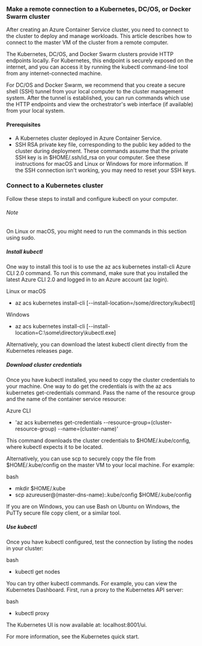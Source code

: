 ### Make a remote connection to a Kubernetes, DC/OS, or Docker Swarm cluster
After creating an Azure Container Service cluster, you need to connect to the cluster to deploy and manage workloads. This article describes how to connect to the master VM of the cluster from a remote computer.

The Kubernetes, DC/OS, and Docker Swarm clusters provide HTTP endpoints locally. For Kubernetes, this endpoint is securely exposed on the internet, and you can access it by running the kubectl command-line tool from any internet-connected machine.

For DC/OS and Docker Swarm, we recommend that you create a secure shell (SSH) tunnel from your local computer to the cluster management system. After the tunnel is established, you can run commands which use the HTTP endpoints and view the orchestrator's web interface (if available) from your local system.

#### Prerequisites
 * A Kubernetes cluster deployed in Azure Container Service.
 * SSH RSA private key file, corresponding to the public key added to the cluster during deployment. These commands assume that the private SSH key is in $HOME/.ssh/id_rsa on your computer. See these instructions for macOS and Linux or Windows for more information. If the SSH connection isn't working, you may need to reset your SSH keys.
 
 ### Connect to a Kubernetes cluster
 Follow these steps to install and configure kubectl on your computer.
 
 ###### Note
 On Linux or macOS, you might need to run the commands in this section using sudo.
 
 ##### Install kubectl
 One way to install this tool is to use the az acs kubernetes install-cli Azure CLI 2.0 command. To run this command, make sure that you installed the latest Azure CLI 2.0 and logged in to an Azure account (az login).
 
 Linux or macOS
 * az acs kubernetes install-cli [--install-location=/some/directory/kubectl]
 
 Windows
 *  az acs kubernetes install-cli [--install-location=C:\some\directory\kubectl.exe]
 
 Alternatively, you can download the latest kubectl client directly from the Kubernetes releases page.
 
 ##### Download cluster credentials
 Once you have kubectl installed, you need to copy the cluster credentials to your machine. One way to do get the credentials is with the az acs kubernetes get-credentials command. Pass the name of the resource group and the name of the container service resource:
 
 Azure CLI
 
 * 'az acs kubernetes get-credentials --resource-group=(cluster-resource-group) --name=(cluster-name)'
 
 This command downloads the cluster credentials to $HOME/.kube/config, where kubectl expects it to be located.
 
 Alternatively, you can use scp to securely copy the file from $HOME/.kube/config on the master VM to your local machine. For example:
 
 bash
 
 * mkdir $HOME/.kube
 * scp azureuser@(master-dns-name):.kube/config $HOME/.kube/config
 
 If you are on Windows, you can use Bash on Ubuntu on Windows, the PuTTy secure file copy client, or a similar tool.
 
 ##### Use kubectl
 Once you have kubectl configured, test the connection by listing the nodes in your cluster:
 
 bash
 * kubectl get nodes
 
 You can try other kubectl commands. For example, you can view the Kubernetes Dashboard. First, run a proxy to the Kubernetes API server:
 
 bash
 * kubectl proxy
 
 The Kubernetes UI is now available at: localhost:8001/ui.
 
 For more information, see the Kubernetes quick start.
 
 